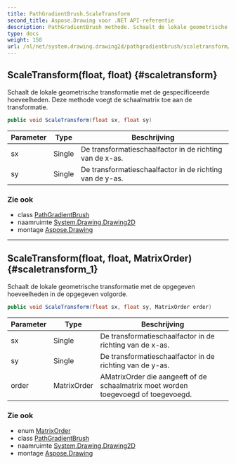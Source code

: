 ```yaml
---
title: PathGradientBrush.ScaleTransform
second_title: Aspose.Drawing voor .NET API-referentie
description: PathGradientBrush methode. Schaalt de lokale geometrische transformatie met de gespecificeerde hoeveelheden. Deze methode voegt de schaalmatrix toe aan de transformatie.
type: docs
weight: 150
url: /nl/net/system.drawing.drawing2d/pathgradientbrush/scaletransform/
---
```

## ScaleTransform(float, float) {#scaletransform}

Schaalt de lokale geometrische transformatie met de gespecificeerde hoeveelheden. Deze methode voegt de schaalmatrix toe aan de transformatie.

```csharp
public void ScaleTransform(float sx, float sy)
```

| Parameter | Type | Beschrijving |
| --- | --- | --- |
| sx | Single | De transformatieschaalfactor in de richting van de x-as. |
| sy | Single | De transformatieschaalfactor in de richting van de y-as. |

### Zie ook

* class [PathGradientBrush](../)
* naamruimte [System.Drawing.Drawing2D](../../pathgradientbrush/)
* montage [Aspose.Drawing](../../../)

---

## ScaleTransform(float, float, MatrixOrder) {#scaletransform_1}

Schaalt de lokale geometrische transformatie met de opgegeven hoeveelheden in de opgegeven volgorde.

```csharp
public void ScaleTransform(float sx, float sy, MatrixOrder order)
```

| Parameter | Type | Beschrijving |
| --- | --- | --- |
| sx | Single | De transformatieschaalfactor in de richting van de x-as. |
| sy | Single | De transformatieschaalfactor in de richting van de y-as. |
| order | MatrixOrder | AMatrixOrder die aangeeft of de schaalmatrix moet worden toegevoegd of toegevoegd. |

### Zie ook

* enum [MatrixOrder](../../matrixorder/)
* class [PathGradientBrush](../)
* naamruimte [System.Drawing.Drawing2D](../../pathgradientbrush/)
* montage [Aspose.Drawing](../../../)


